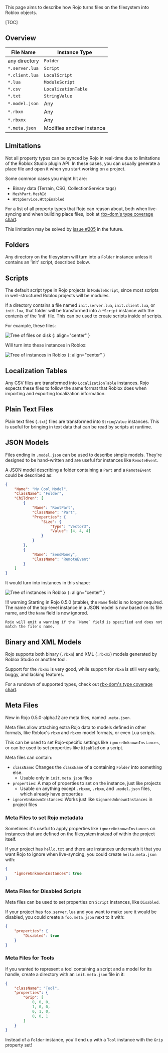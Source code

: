 This page aims to describe how Rojo turns files on the filesystem into Roblox objects.

[TOC]

## Overview
| File Name      | Instance Type             |
| -------------- | ------------------------- |
| any directory  | `Folder`                  |
| `*.server.lua` | `Script`                  |
| `*.client.lua` | `LocalScript`             |
| `*.lua`        | `ModuleScript`            |
| `*.csv`        | `LocalizationTable`       |
| `*.txt`        | `StringValue`             |
| `*.model.json` | Any                       |
| `*.rbxm`       | Any                       |
| `*.rbxmx`      | Any                       |
| `*.meta.json`  | Modifies another instance |

## Limitations
Not all property types can be synced by Rojo in real-time due to limitations of the Roblox Studio plugin API. In these cases, you can usually generate a place file and open it when you start working on a project.

Some common cases you might hit are:

* Binary data (Terrain, CSG, CollectionService tags)
* `MeshPart.MeshId`
* `HttpService.HttpEnabled`

For a list of all property types that Rojo can reason about, both when live-syncing and when building place files, look at [rbx-dom's type coverage chart](https://github.com/rojo-rbx/rbx-dom#property-type-coverage).

This limitation may be solved by [issue #205](https://github.com/rojo-rbx/rojo/issues/205) in the future.

## Folders
Any directory on the filesystem will turn into a `Folder` instance unless it contains an 'init' script, described below.

## Scripts
The default script type in Rojo projects is `ModuleScript`, since most scripts in well-structured Roblox projects will be modules.

If a directory contains a file named `init.server.lua`, `init.client.lua`, or `init.lua`, that folder will be transformed into a `*Script` instance with the contents of the 'init' file. This can be used to create scripts inside of scripts.

For example, these files:

![Tree of files on disk](../images/sync-example-files.svg)
{: align="center" }

Will turn into these instances in Roblox:

![Tree of instances in Roblox](../images/sync-example-instances.svg)
{: align="center" }

## Localization Tables
Any CSV files are transformed into `LocalizationTable` instances. Rojo expects these files to follow the same format that Roblox does when importing and exporting localization information.

## Plain Text Files
Plain text files (`.txt`) files are transformed into `StringValue` instances. This is useful for bringing in text data that can be read by scripts at runtime.

## JSON Models
Files ending in `.model.json` can be used to describe simple models. They're designed to be hand-written and are useful for instances like `RemoteEvent`.

A JSON model describing a folder containing a `Part` and a `RemoteEvent` could be described as:

```json
{
    "Name": "My Cool Model",
    "ClassName": "Folder",
    "Children": [
        {
            "Name": "RootPart",
            "ClassName": "Part",
            "Properties": {
                "Size": {
                    "Type": "Vector3",
                    "Value": [4, 4, 4]
                }
            }
        },
        {
            "Name": "SendMoney",
            "ClassName": "RemoteEvent"
        }
    ]
}
```

It would turn into instances in this shape:

![Tree of instances in Roblox](../images/sync-example-json-model.svg)
{: align="center" }

!!! warning
    Starting in Rojo 0.5.0 (stable), the `Name` field is no longer required. The name of the top-level instance in a JSON model is now based on its file name, and the `Name` field is now ignored.

    Rojo will emit a warning if the `Name` field is specified and does not match the file's name.

## Binary and XML Models
Rojo supports both binary (`.rbxm`) and XML (`.rbxmx`) models generated by Roblox Studio or another tool.

Support for the `rbxmx` is very good, while support for `rbxm` is still very early, buggy, and lacking features.

For a rundown of supported types, check out [rbx-dom's type coverage chart](https://github.com/rojo-rbx/rbx-dom#property-type-coverage).

## Meta Files
New in Rojo 0.5.0-alpha.12 are meta files, named `.meta.json`.

Meta files allow attaching extra Rojo data to models defined in other formats, like Roblox's `rbxm` and `rbxmx` model formats, or even Lua scripts.

This can be used to set Rojo-specific settings like `ignoreUnknownInstances`, or can be used to set properties like `Disabled` on a script.

Meta files can contain:

* `className`: Changes the `className` of a containing `Folder` into something else.
    * Usable only in `init.meta.json` files
* `properties`: A map of properties to set on the instance, just like projects
    * Usable on anything except `.rbxmx`, `.rbxm`, and `.model.json` files, which already have properties
* `ignoreUnknownInstances`: Works just like `$ignoreUnknownInstances` in project files

### Meta Files to set Rojo metadata
Sometimes it's useful to apply properties like `ignoreUnknownInstances` on instances that are defined on the filesystem instead of within the project itself.

If your project has `hello.txt` and there are instances underneath it that you want Rojo to ignore when live-syncing, you could create `hello.meta.json` with:

```json
{
    "ignoreUnknownInstances": true
}
```

### Meta Files for Disabled Scripts
Meta files can be used to set properties on `Script` instances, like `Disabled`.

If your project has `foo.server.lua` and you want to make sure it would be disabled, you could create a `foo.meta.json` next to it with:

```json
{
    "properties": {
        "Disabled": true
    }
}
```

### Meta Files for Tools
If you wanted to represent a tool containing a script and a model for its handle, create a directory with an `init.meta.json` file in it:

```json
{
    "className": "Tool",
    "properties": {
        "Grip": [
            0, 0, 0,
            1, 0, 0,
            0, 1, 0,
            0, 0, 1
        ]
    }
}
```

Instead of a `Folder` instance, you'll end up with a `Tool` instance with the `Grip` property set!
